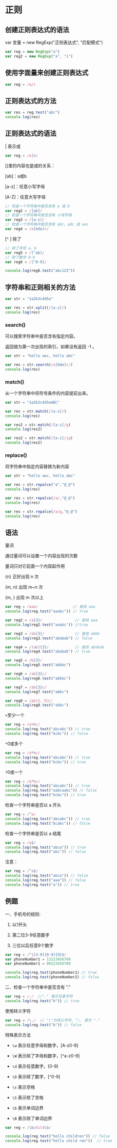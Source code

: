 # 正则

## 创建正则表达式的语法

var 变量  = new RegExp("正则表达式", "匹配模式")

```js
var reg = new RegExp("a")
var reg2 = new RegExp("a", "i")
```

## 使用字面量来创建正则表达式

```js
var reg = /a/i
```

## 正则表达式的方法

```js
var res = reg.test("abc")
console.log(res)
```

## 正则表达式的语法

| 表示或

```js
var reg = /a|b/
```

[]里的内容也是或的关系：

[ab]：a或b

[a-z]：任意小写字母

[A-Z]：任意大写字母

```js
// 检查一个字符串中是否含有 a 或 b
var reg2 = /[ab]/
// 检查一个字符串中是否含有 小写字母
var reg3 = /[a-z]/
// 检查一个字符串中是否含有 abc、adc 或 aec
var reg4 = /a[bde]c/
```

[^ ] 除了

```js
// 除了字符 a、b
var reg5 = /[^ab]/
// 除了数字 0-9
var reg6 = /[^0-9]/

console.log(reg6.test("abc123"))
```

## 字符串和正则相关的方法

```js
var str = "1a2b3c4d5e"

var res = str.split(/[a-z]/)
console.log(res)
```

### search()

可以搜索字符串中是否含有指定内容。

返回值为第一次出现的索引，如果没有返回 -1 。

```js
var str = "hello aec, hello abc"

var res = str.search(/a[bde]c/)
console.log(res)
```

### match()

从一个字符串中将符号条件的内容提前出来。

```js
var str = "1a2b3c4d5eABC"

var res = str.match(/[a-z]/)
console.log(res)

var res2 = str.match(/[a-z]/g)
console.log(res2)

var res2 = str.match(/[a-z]/ig)
console.log(res2)
```

### replace()

将字符串中指定内容替换为新内容

```js
var str = "hello aec, hello abc"

var res = str.repalce("a","@_@")
console.log(res)

var res = str.repalce(/a/,"@_@")
console.log(res)

var res = str.repalce(/a/g,"@_@")
console.log(res)
```

## 语法

量词

通过量词可以设置一个内容出现的次数

量词只对它前面一个内容起作用

{n} 正好出现 n 次

{m, n} 出现 m~n 次

{m, } 出现 m 次以上

```js
var reg = /aaa/                // 查找 aaa 
console.log(reg.test("aaabc")) // true

var reg2 = /a{3}/               // 查找 aaa
console.log(reg2.test("aaabc")) //true

var reg3 = /ab{3}/              // 查找 abbb
console.log(reg3.test("ababab") // false

var reg4 = /(ab){3}/            // 查找 ababab
console.log(reg4.test("ababab") // true

var reg5 = /b{3}/
console.log(reg5.test("abbbc")

var reg6 = /ab{3}c/
console.log(reg6.test("abbbc")

var reg7 = /ab{3}c/
console.log(reg7.test("abbc")

var reg8 = /ab{1，3}c/
console.log(reg8.test("abbc")
```

`+`至少一个

```js
var reg = /a+bc/
console.log(reg.test("abcabc")) // true
console.log(reg.test("bcbc")) // false
```

`*`0或多个

```js
var reg = /a*bc/
console.log(reg.test("abcabc")) // true
console.log(reg.test("bcbc")) // true
```

`?`0或一个

```js
var reg = /a*bc/
console.log(reg.test("abcabc")) // true
console.log(reg.test("aabcaabc")) // false
console.log(reg.test("bcbc")) // true
```

检查一个字符串是否以 a 开头

```js
var reg = /^a/
console.log(reg.test("abcabc")) // true
console.log(reg.test("bcabc")) // false
```

检查一个字符串是否以 a 结尾

```js
var reg = /a$/
console.log(reg.test("abca")) // true
console.log(reg.test("abc")) // false
```

注意：

```js
var reg = /^a$/
console.log(reg.test("abca")) // false
console.log(reg.test("aaa")) // false
console.log(reg.test("a")) // true
```

## 例题

一、手机号的规则:

1. 以1开头

2. 第二位3-9任意数字

3. 三位以后任意9个数字

```js
var reg = /^1[3-9][0-9]{9}$/
var phoneNumber1 = 13123456789
var phoneNumber1 = 00123456789

console.log(reg.test(phoneNumber1) // true
console.log(reg.test(phoneNumber2) // false
```

二、检查一个字符串中是否含有 "."

```js
var reg = /./  //"." 表示任意字符
console.log(reg.test("b")) // true
```

使用转义字符

```js
var reg = /\./  // "\"为转义字符, "\. 表示 "."
console.log(reg.test("b")) // false
```

特殊表示方法

- `\w` 表示任意字母和数字，[A-z0-9]

- `\W` 表示除了字母和数字，[^a-z0-9]

- `\d` 表示任意数字，[0-9]

- `\D` 表示除了数字，[^0-9]

- `\s` 表示空格

- `\S` 表示除了空格

- `\b` 表示单词边界

- `\B` 表示除了单词边界

```js
var reg = /\bchild\b/

console.log(reg.test("hello children")) // false
console.log(reg.test("hello child ren"))  // true
```


